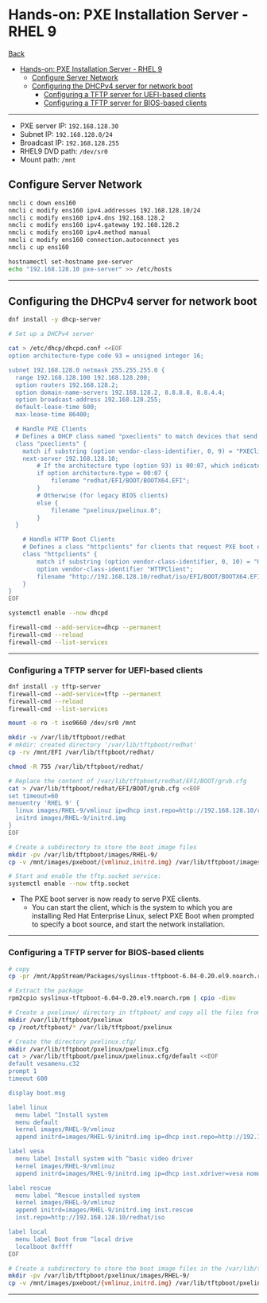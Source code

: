 # Hands-on: PXE Installation Server - RHEL 9

[Back](../index.md)

- [Hands-on: PXE Installation Server - RHEL 9](#hands-on-pxe-installation-server---rhel-9)
  - [Configure Server Network](#configure-server-network)
  - [Configuring the DHCPv4 server for network boot](#configuring-the-dhcpv4-server-for-network-boot)
    - [Configuring a TFTP server for UEFI-based clients](#configuring-a-tftp-server-for-uefi-based-clients)
    - [Configuring a TFTP server for BIOS-based clients](#configuring-a-tftp-server-for-bios-based-clients)

---

- PXE server IP: `192.168.128.30`
- Subnet IP: `192.168.128.0/24`
- Broadcast IP: `192.168.128.255`
- RHEL9 DVD path: `/dev/sr0`
- Mount path: `/mnt`

## Configure Server Network

```sh
nmcli c down ens160
nmcli c modify ens160 ipv4.addresses 192.168.128.10/24
nmcli c modify ens160 ipv4.dns 192.168.128.2
nmcli c modify ens160 ipv4.gateway 192.168.128.2
nmcli c modify ens160 ipv4.method manual
nmcli c modify ens160 connection.autoconnect yes
nmcli c up ens160

hostnamectl set-hostname pxe-server
echo "192.168.128.10 pxe-server" >> /etc/hosts
```

---

## Configuring the DHCPv4 server for network boot

```sh
dnf install -y dhcp-server

# Set up a DHCPv4 server

cat > /etc/dhcp/dhcpd.conf <<EOF
option architecture-type code 93 = unsigned integer 16;

subnet 192.168.128.0 netmask 255.255.255.0 {
  range 192.168.128.100 192.168.128.200;
  option routers 192.168.128.2;
  option domain-name-servers 192.168.128.2, 8.8.8.8, 8.8.4.4;
  option broadcast-address 192.168.128.255;
  default-lease-time 600;
  max-lease-time 86400;

  # Handle PXE Clients
  # Defines a DHCP class named "pxeclients" to match devices that send the DHCP vendor-class-identifier as "PXEClient".
  class "pxeclients" {
    match if substring (option vendor-class-identifier, 0, 9) = "PXEClient";
    next-server 192.168.128.10;
        # If the architecture type (option 93) is 00:07, which indicates a UEFI x86_64 system
        if option architecture-type = 00:07 {
            filename "redhat/EFI/BOOT/BOOTX64.EFI";
        }
        # Otherwise (for legacy BIOS clients)
        else {
            filename "pxelinux/pxelinux.0";
        }
  }

    # Handle HTTP Boot Clients
    # Defines a class "httpclients" for clients that request PXE boot over HTTP (HTTPBoot).
    class "httpclients" {
        match if substring (option vendor-class-identifier, 0, 10) = "HTTPClient";
        option vendor-class-identifier "HTTPClient";
        filename "http://192.168.128.10/redhat/iso/EFI/BOOT/BOOTX64.EFI";
    }
}
EOF

systemctl enable --now dhcpd

firewall-cmd --add-service=dhcp --permanent
firewall-cmd --reload
firewall-cmd --list-services
```

---

### Configuring a TFTP server for UEFI-based clients

```sh
dnf install -y tftp-server
firewall-cmd --add-service=tftp --permanent
firewall-cmd --reload
firewall-cmd --list-services

mount -o ro -t iso9660 /dev/sr0 /mnt

mkdir -v /var/lib/tftpboot/redhat
# mkdir: created directory '/var/lib/tftpboot/redhat'
cp -rv /mnt/EFI /var/lib/tftpboot/redhat/

chmod -R 755 /var/lib/tftpboot/redhat/

# Replace the content of /var/lib/tftpboot/redhat/EFI/BOOT/grub.cfg
cat > /var/lib/tftpboot/redhat/EFI/BOOT/grub.cfg <<EOF
set timeout=60
menuentry 'RHEL 9' {
  linux images/RHEL-9/vmlinuz ip=dhcp inst.repo=http://192.168.128.10/redhat/iso/
  initrd images/RHEL-9/initrd.img
}
EOF

# Create a subdirectory to store the boot image files
mkdir -pv /var/lib/tftpboot/images/RHEL-9/
cp -v /mnt/images/pxeboot/{vmlinuz,initrd.img} /var/lib/tftpboot/images/RHEL-9/

# Start and enable the tftp.socket service:
systemctl enable --now tftp.socket
```

- The PXE boot server is now ready to serve PXE clients.
  - You can start the client, which is the system to which you are installing Red Hat Enterprise Linux, select PXE Boot when prompted to specify a boot source, and start the network installation.

---

### Configuring a TFTP server for BIOS-based clients

```sh
# copy
cp -pr /mnt/AppStream/Packages/syslinux-tftpboot-6.04-0.20.el9.noarch.rpm /root

# Extract the package
rpm2cpio syslinux-tftpboot-6.04-0.20.el9.noarch.rpm | cpio -dimv

# Create a pxelinux/ directory in tftpboot/ and copy all the files from the directory into the pxelinux/ directory:
mkdir /var/lib/tftpboot/pxelinux
cp /root/tftpboot/* /var/lib/tftpboot/pxelinux

# Create the directory pxelinux.cfg/
mkdir /var/lib/tftpboot/pxelinux/pxelinux.cfg
cat > /var/lib/tftpboot/pxelinux/pxelinux.cfg/default <<EOF
default vesamenu.c32
prompt 1
timeout 600

display boot.msg

label linux
  menu label ^Install system
  menu default
  kernel images/RHEL-9/vmlinuz
  append initrd=images/RHEL-9/initrd.img ip=dhcp inst.repo=http://192.168.128.10/redhat/iso

label vesa
  menu label Install system with ^basic video driver
  kernel images/RHEL-9/vmlinuz
  append initrd=images/RHEL-9/initrd.img ip=dhcp inst.xdriver=vesa nomodeset inst.repo=http://192.168.128.10/redhat/iso

label rescue
  menu label ^Rescue installed system
  kernel images/RHEL-9/vmlinuz
  append initrd=images/RHEL-9/initrd.img inst.rescue
  inst.repo=http://192.168.128.10/redhat/iso

label local
  menu label Boot from ^local drive
  localboot 0xffff
EOF

# Create a subdirectory to store the boot image files in the /var/lib/tftpboot/ directory, and copy the boot image files to the directory. In this example, the directory is /var/lib/tftpboot/pxelinux/images/RHEL-9/
mkdir -pv /var/lib/tftpboot/pxelinux/images/RHEL-9/
cp -v /mnt/images/pxeboot/{vmlinuz,initrd.img} /var/lib/tftpboot/pxelinux/images/RHEL-9/

```

---
